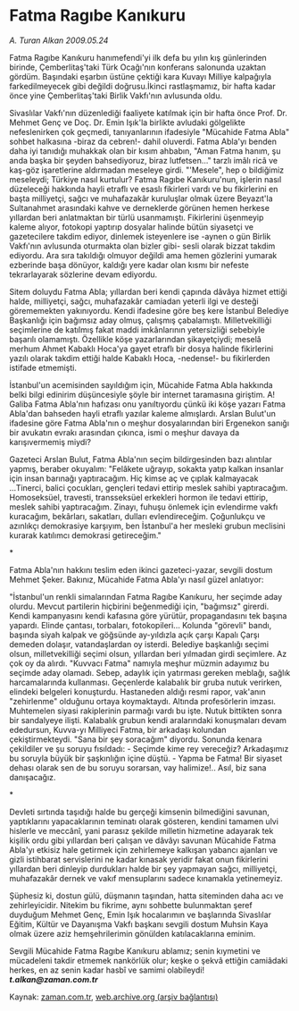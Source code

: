 # Fatma Ragıbe Kanıkuru

*A. Turan Alkan 2009.05.24*

<tr><td class="metin" colspan="2" style="padding-top: 20px; padding-left: 5px; padding-right: 10px;">Fatma Ragıbe Kanıkuru hanımefendi'yi ilk defa bu yılın kış günlerinden birinde, Çemberlitaş'taki Türk Ocağı'nın konferans salonunda uzaktan gördüm. Başındaki eşarbın üstüne çektiği kara Kuvayı Milliye kalpağıyla farkedilmeyecek gibi değildi doğrusu.İkinci rastlaşmamız, bir hafta kadar önce yine Çemberlitaş'taki Birlik Vakfı'nın avlusunda oldu.</td></tr><tr><td class="metin" colspan="2" style="padding-top: 20px; padding-left: 5px; padding-right: 10px;"><p>Sivaslılar Vakfı'nın düzenlediği faaliyete katılmak için bir hafta önce Prof. Dr. Mehmet Genç ve Doç. Dr. Emin Işık'la birlikte avludaki gölgelikte nefeslenirken çok geçmedi, tanıyanlarının ifadesiyle "Mücahide Fatma Abla" sohbet halkasına -biraz da cebren!- dahil oluverdi. Fatma Abla'yı benden daha iyi tanıdığı muhakkak olan bir kısım ahbabın, "Aman Fatma hanım, şu anda başka bir şeyden bahsediyoruz, biraz lutfetsen..." tarzlı imâlı ricâ ve kaş-göz işaretlerine aldırmadan meseleye girdi. "'Mesele", hep o bildiğimiz meseleydi; Türkiye nasıl kurtulur? Fatma Ragıbe Kanıkuru'nun, işlerin nasıl düzeleceği hakkında hayli etraflı ve esaslı fikirleri vardı ve bu fikirlerini en başta milliyetçi, sağcı ve muhafazakâr kuruluşlar olmak üzere Beyazıt'la Sultanahmet arasındaki kahve ve derneklerde görünen hemen herkese yıllardan beri anlatmaktan bir türlü usanmamıştı. Fikirlerini üşenmeyip kaleme alıyor, fotokopi yaptırıp dosyalar halinde bütün siyasetçi ve gazetecilere takdim ediyor, dinlemek isteyenlere ise -aynen o gün Birlik Vakfı'nın avlusunda oturmakta olan bizler gibi- sesli olarak bizzat takdim ediyordu. Ara sıra takıldığı olmuyor değildi ama hemen gözlerini yumarak ezberinde başa dönüyor, kaldığı yere kadar olan kısmı bir nefeste tekrarlayarak sözlerine devam ediyordu.
<p>Sitem doluydu Fatma Abla; yıllardan beri kendi çapında dâvâya hizmet ettiği halde, milliyetçi, sağcı, muhafazakâr camiadan yeterli ilgi ve desteği görememekten yakınıyordu. Kendi ifadesine göre beş kere İstanbul Belediye Başkanlığı için bağımsız aday olmuş, çalışmış çabalamıştı. Milletvekilliği seçimlerine de katılmış fakat maddi imkânlarının yetersizliği sebebiyle başarılı olamamıştı. Özellikle köşe yazarlarından şikayetçiydi; meselâ merhum Ahmet Kabaklı Hoca'ya gayet etraflı bir dosya halinde fikirlerini yazılı olarak takdim ettiği halde Kabaklı Hoca, -nedense!- bu fikirlerden istifade etmemişti.
<p>İstanbul'un acemisinden sayıldığım için, Mücahide Fatma Abla hakkında belki bilgi edinirim düşüncesiyle şöyle bir internet taramasına giriştim. A! Galiba Fatma Abla'nın hafızası onu yanıltıyordu çünkü iki köşe yazarı Fatma Abla'dan bahseden hayli etraflı yazılar kaleme almışlardı. Arslan Bulut'un ifadesine göre Fatma Abla'nın o meşhur dosyalarından biri Ergenekon sanığı bir avukatın evrakı arasından çıkınca, ismi o meşhur davaya da karışıvermemiş miydi?
<p>Gazeteci Arslan Bulut, Fatma Abla'nın seçim bildirgesinden bazı alıntılar yapmış, beraber okuyalım: "Felâkete uğrayıp, sokakta yatıp kalkan insanlar için insan barınağı yaptıracağım. Hiç kimse aç ve çıplak kalmayacak ...Tinerci, balici çocukları, gençleri tedavi ettirip meslek sahibi yaptıracağım. Homoseksüel, travesti, transseksüel erkekleri hormon ile tedavi ettirip, meslek sahibi yaptıracağım. Zinayı, fuhuşu önlemek için evlendirme vakfı kuracağım, bekârları, sakatları, dulları evlendireceğim. Çoğunlukçu ve azınlıkçı demokrasiye karşıyım, ben İstanbul'a her mesleki grubun meclisini kurarak katılımcı demokrasi getireceğim."
<p>*
<p>Fatma Abla'nın hakkını teslim eden ikinci gazeteci-yazar, sevgili dostum Mehmet Şeker. Bakınız, Mücahide Fatma Abla'yı nasıl güzel anlatıyor:
<p>"İstanbul'un renkli simalarından Fatma Ragıbe Kanıkuru, her seçimde aday olurdu. Mevcut partilerin hiçbirini beğenmediği için, "bağımsız" girerdi. Kendi kampanyasını kendi kafasına göre yürütür, propagandasını tek başına yapardı. Elinde çantası, torbaları, fotokopileri... Kolunda "görevli" bandı, başında siyah kalpak ve göğsünde ay-yıldızla açık çarşı Kapalı Çarşı demeden dolaşır, vatandaşlardan oy isterdi. Belediye başkanlığı seçimi olsun, milletvekilliği seçimi olsun, yıllardan beri yılmadan girdi seçimlere. Az çok oy da alırdı. "Kuvvacı Fatma" namıyla meşhur müzmin adayımız bu seçimde aday olamadı. Sebep, adaylık için yatırması gereken meblağı, sağlık harcamalarında kullanması. Geçenlerde kalabalık bir gruba nutuk verirken, elindeki belgeleri konuşturdu. Hastaneden aldığı resmi rapor, vak'anın "zehirlenme" olduğunu ortaya koymaktaydı. Altında profesörlerin imzası. Muhtemelen siyasi rakiplerinin parmağı vardı bu işte. Nutuk bittikten sonra bir sandalyeye ilişti. Kalabalık grubun kendi aralarındaki konuşmaları devam ededursun, Kuvva-yı Milliyeci Fatma, bir arkadaşı kolundan çekiştirmekteydi. "Sana bir şey soracağım" diyordu. Sonunda kenara çekildiler ve şu soruyu fısıldadı: - Seçimde kime rey vereceğiz? Arkadaşımız bu soruyla büyük bir şaşkınlığın içine düştü. - Yapma be Fatma! Bir siyaset dehası olarak sen de bu soruyu sorarsan, vay halimize!.. Asıl, biz sana danışacağız.
<p>*
<p>Devleti sırtında taşıdığı halde bu gerçeği kimsenin bilmediğini savunan, yaptıklarını yapacaklarının teminatı olarak gösteren, kendini tamamen ulvi hislerle ve meccânî, yani parasız şekilde milletin hizmetine adayarak tek kişilik ordu gibi yıllardan beri çalışan ve dâvâyı savunan Mücahide Fatma Abla'yı etkisiz hale getirmek için zehirlemeye kalkışan yabancı ajanları ve gizli istihbarat servislerini ne kadar kınasak yeridir fakat onun fikirlerini yıllardan beri dinleyip durdukları halde bir şey yapmayan sağcı, milliyetçi, muhafazakâr dernek ve vakıf mensuplarını sadece kınamakla yetinemeyiz.
<p>Şüphesiz ki, dostun gülü, düşmanın taşından, hatta siteminden daha acı ve zehirleyicidir. Nitekim bu fikrime, aynı sohbette bulunmaktan şeref duyduğum Mehmet Genç, Emin Işık hocalarımın ve başlarında Sivaslılar Eğitim, Kültür ve Dayanışma Vakfı başkanı sevgili dostum Muhsin Kaya olmak üzere aziz hemşehrilerimin gönülden katılacaklarına eminim.
<p>Sevgili Mücahide Fatma Ragıbe Kanıkuru ablamız; senin kıymetini ve mücadeleni takdir etmemek nankörlük olur; keşke o şekvâ ettiğin camiâdaki herkes, en az senin kadar hasbî ve samimi olabileydi! <i><b>t.alkan@zaman.com.tr</b></i><br/></p></p></p></p></p></p></p></p></p></p></p></td></tr>

Kaynak: [zaman.com.tr](http://zaman.com.tr/yazar.do?yazino=850903), [web.archive.org (arşiv bağlantısı)](http://web.archive.org/web/20090528132840/http://www.zaman.com.tr:80/yazar.do?yazino=850903)
